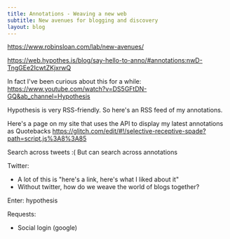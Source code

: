 ```yaml
---
title: Annotations - Weaving a new web
subtitle: New avenues for blogging and discovery
layout: blog
---
```


https://www.robinsloan.com/lab/new-avenues/

https://web.hypothes.is/blog/say-hello-to-anno/#annotations:nwD-TngGEe2IcwtZKjxrwQ

In fact I've been curious about this for a while:
https://www.youtube.com/watch?v=DS5GFtDN-GQ&ab_channel=Hypothesis

Hypothesis is very RSS-friendly. So here's an RSS feed of my annotations.

Here's a page on my site that uses the API to display my latest annotations as Quotebacks
https://glitch.com/edit/#!/selective-receptive-spade?path=script.js%3A8%3A85

Search across tweets :(
But can search across annotations

Twitter:
- A lot of this is "here's a link, here's what I liked about it"
- Without twitter, how do we weave the world of blogs together?

Enter: hypothesis

Requests:
- Social login (google)